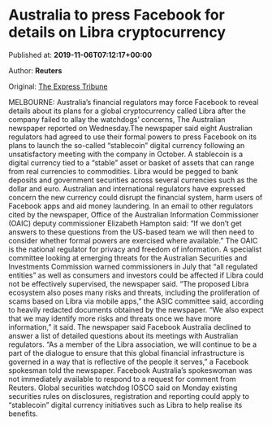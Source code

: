 
# Australia to press Facebook for details on Libra cryptocurrency

Published at: **2019-11-06T07:12:17+00:00**

Author: **Reuters**

Original: [The Express Tribune](https://tribune.com.pk/story/2094534/8-australia-press-facebook-details-libra-cryptocurrency/)

MELBOURNE: Australia’s financial regulators may force Facebook to reveal details about its plans for a global cryptocurrency called Libra after the company failed to allay the watchdogs’ concerns, The Australian newspaper reported on Wednesday.The newspaper said eight Australian regulators had agreed to use their formal powers to press Facebook on its plans to launch the so-called “stablecoin” digital currency following an unsatisfactory meeting with the company in October.
A stablecoin is a digital currency tied to a “stable” asset or basket of assets that can range from real currencies to commodities. Libra would be pegged to bank deposits and government securities across several currencies such as the dollar and euro.
Australian and international regulators have expressed concern the new currency could disrupt the financial system, harm users of Facebook apps and aid money laundering.
In an email to other regulators cited by the newspaper, Office of the Australian Information Commissioner (OAIC) deputy commissioner Elizabeth Hampton said: “If we don’t get answers to these questions from the US-based team we will then need to consider whether formal powers are exercised where available.”
The OAIC is the national regulator for privacy and freedom of information.
A specialist committee looking at emerging threats for the Australian Securities and Investments Commission warned commissioners in July that “all regulated entities” as well as consumers and investors could be affected if Libra could not be effectively supervised, the newspaper said.
“The proposed Libra ecosystem also poses many risks and threats, including the proliferation of scams based on Libra via mobile apps,” the ASIC committee said, according to heavily redacted documents obtained by the newspaper.
“We also expect that we may identify more risks and threats once we have more information,” it said.
The newspaper said Facebook Australia declined to answer a list of detailed questions about its meetings with Australian regulators.
“As a member of the Libra association, we will continue to be a part of the dialogue to ensure that this global financial infrastructure is governed in a way that is reflective of the people it serves,” a Facebook spokesman told the newspaper.
Facebook Australia’s spokeswoman was not immediately available to respond to a request for comment from Reuters.
Global securities watchdog IOSCO said on Monday existing securities rules on disclosures, registration and reporting could apply to “stablecoin” digital currency initiatives such as Libra to help realise its benefits.
